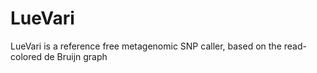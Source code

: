 # LueVari
LueVari is a reference free metagenomic SNP caller, based on the read-colored de Bruijn graph
